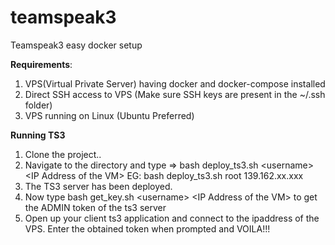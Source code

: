 # teamspeak3
Teamspeak3 easy docker setup

**Requirements**:

1. VPS(Virtual Private Server) having docker and docker-compose installed
2. Direct SSH access to VPS (Make sure SSH keys are present in the ~/.ssh folder)
3. VPS running on Linux (Ubuntu Preferred)

**Running TS3**
1. Clone the project..
2. Navigate to the directory and type => bash deploy_ts3.sh \<username\> \<IP Address of the VM\>
  EG: bash deploy_ts3.sh root 139.162.xx.xxx
3. The TS3 server has been deployed. 
4. Now type bash get_key.sh \<username\> \<IP Address of the VM\> to get the ADMIN token of the ts3 server
5. Open up your client ts3 application and connect to the ipaddress of the VPS. Enter the obtained token when prompted and VOILA!!!





